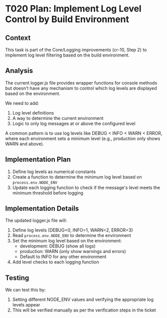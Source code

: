 # T020 Plan: Implement Log Level Control by Build Environment

## Context
This task is part of the Core/Logging improvements (cr-10, Step 2) to implement log level filtering based on the build environment.

## Analysis
The current logger.js file provides wrapper functions for console methods but doesn't have any mechanism to control which log levels are displayed based on the environment.

We need to add:
1. Log level definitions
2. A way to determine the current environment
3. Logic to only log messages at or above the configured level

A common pattern is to use log levels like DEBUG < INFO < WARN < ERROR, where each environment sets a minimum level (e.g., production only shows WARN and above).

## Implementation Plan
1. Define log levels as numerical constants
2. Create a function to determine the minimum log level based on `process.env.NODE_ENV`
3. Update each logging function to check if the message's level meets the minimum threshold before logging

## Implementation Details
The updated logger.js file will:
1. Define log levels (DEBUG=0, INFO=1, WARN=2, ERROR=3)
2. Read `process.env.NODE_ENV` to determine the environment
3. Set the minimum log level based on the environment:
   - development: DEBUG (show all logs)
   - production: WARN (only show warnings and errors)
   - Default to INFO for any other environment
4. Add level checks to each logging function

## Testing
We can test this by:
1. Setting different NODE_ENV values and verifying the appropriate log levels appear
2. This will be verified manually as per the verification steps in the ticket